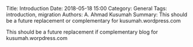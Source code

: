 Title: Introduction
Date: 2018-05-18 15:00
Category: General
Tags: introduction, migration
Authors: A. Ahmad Kusumah
Summary: This should be a future replacement or complementary for kusumah.wordpress.com

This should be a future replacement if complementary blog for kusumah.worpdress.com